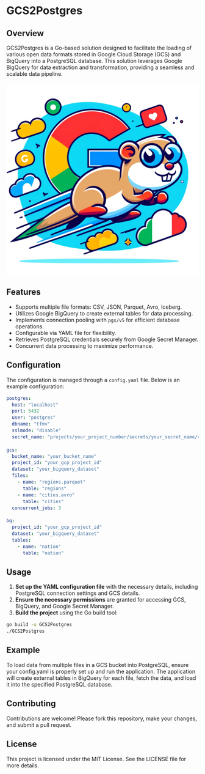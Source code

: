 # GCS2Postgres

## Overview

GCS2Postgres is a Go-based solution designed to facilitate the loading of various open data formats stored in Google Cloud Storage (GCS) and BigQuery into a PostgreSQL database. This solution leverages Google BigQuery for data extraction and transformation, providing a seamless and scalable data pipeline.

![GCS2Postgres](assets/GCS2Postgres.webp)

## Features

- Supports multiple file formats: CSV, JSON, Parquet, Avro, Iceberg.
- Utilizes Google BigQuery to create external tables for data processing.
- Implements connection pooling with `pgx/v5` for efficient database operations.
- Configurable via YAML file for flexibility.
- Retrieves PostgreSQL credentials securely from Google Secret Manager.
- Concurrent data processing to maximize performance.

## Configuration

The configuration is managed through a `config.yaml` file. Below is an example configuration:

```yaml
postgres:
  host: "localhost"
  port: 5432
  user: "postgres"
  dbname: "tfmv"
  sslmode: "disable"
  secret_name: "projects/your_project_number/secrets/your_secret_name/versions/latest"

gcs:
  bucket_name: "your_bucket_name"
  project_id: "your_gcp_project_id"
  dataset: "your_bigquery_dataset"
  files:
    - name: "regions.parquet"
      table: "regions"
    - name: "cities.avro"
      table: "cities"
  concurrent_jobs: 3

bq:
  project_id: "your_gcp_project_id"
  dataset: "your_bigquery_dataset"
  tables:
    - name: "nation"
      table: "nation"

```

## Usage

1. **Set up the YAML configuration file** with the necessary details, including PostgreSQL connection settings and GCS details.
2. **Ensure the necessary permissions** are granted for accessing GCS, BigQuery, and Google Secret Manager.
3. **Build the project** using the Go build tool:

```bash
go build -o GCS2Postgres
./GCS2Postgres
```

## Example

To load data from multiple files in a GCS bucket into PostgreSQL, ensure your config.yaml is properly set up and run the application. The application will create external tables in BigQuery for each file, fetch the data, and load it into the specified PostgreSQL database.

## Contributing

Contributions are welcome! Please fork this repository, make your changes, and submit a pull request.

## License

This project is licensed under the MIT License. See the LICENSE file for more details.
